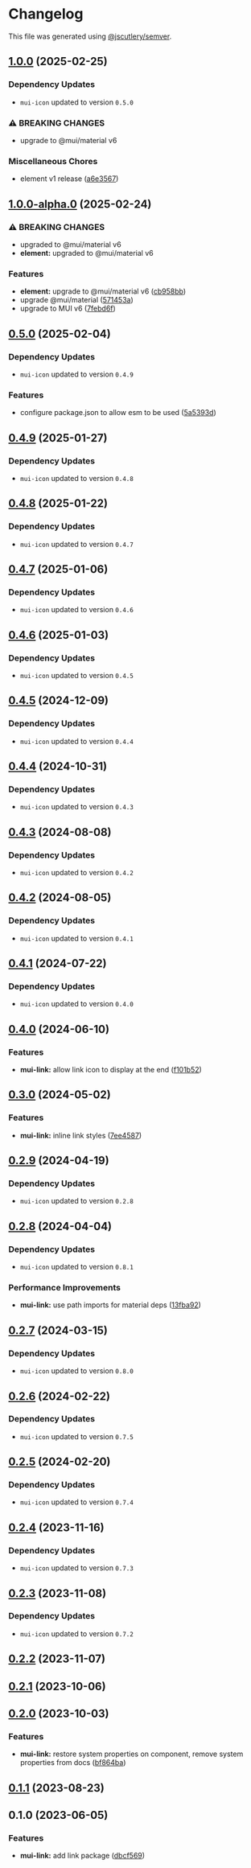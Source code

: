 # Changelog

This file was generated using [@jscutlery/semver](https://github.com/jscutlery/semver).

## [1.0.0](https://github.com/Availity/element/compare/@availity/mui-link@1.0.0-alpha.0...@availity/mui-link@1.0.0) (2025-02-25)

### Dependency Updates

* `mui-icon` updated to version `0.5.0`

### ⚠ BREAKING CHANGES

* upgrade to @mui/material v6

### Miscellaneous Chores

* element v1 release ([a6e3567](https://github.com/Availity/element/commit/a6e35671185b9f13d25c7a39c4488ecb8774633e))

## [1.0.0-alpha.0](https://github.com/Availity/element/compare/@availity/mui-link@0.5.0...@availity/mui-link@1.0.0-alpha.0) (2025-02-24)


### ⚠ BREAKING CHANGES

* upgraded to @mui/material v6
* **element:** upgraded to @mui/material v6

### Features

* **element:** upgrade to @mui/material v6 ([cb958bb](https://github.com/Availity/element/commit/cb958bba99a4f1ee6dab323f0ff54b69e6fd3493))
* upgrade @mui/material ([571453a](https://github.com/Availity/element/commit/571453a34b21c344594ab4c03bc497d19aba942b))
* upgrade to MUI v6 ([7febd6f](https://github.com/Availity/element/commit/7febd6fd4fd58e87e1c97a832cea3b4595a35d58))

## [0.5.0](https://github.com/Availity/element/compare/@availity/mui-link@0.4.9...@availity/mui-link@0.5.0) (2025-02-04)

### Dependency Updates

* `mui-icon` updated to version `0.4.9`

### Features

* configure package.json to allow esm to be used ([5a5393d](https://github.com/Availity/element/commit/5a5393de761f52608e714dd94a05106937dd95db))

## [0.4.9](https://github.com/Availity/element/compare/@availity/mui-link@0.4.8...@availity/mui-link@0.4.9) (2025-01-27)

### Dependency Updates

* `mui-icon` updated to version `0.4.8`
## [0.4.8](https://github.com/Availity/element/compare/@availity/mui-link@0.4.7...@availity/mui-link@0.4.8) (2025-01-22)

### Dependency Updates

* `mui-icon` updated to version `0.4.7`
## [0.4.7](https://github.com/Availity/element/compare/@availity/mui-link@0.4.6...@availity/mui-link@0.4.7) (2025-01-06)

### Dependency Updates

* `mui-icon` updated to version `0.4.6`
## [0.4.6](https://github.com/Availity/element/compare/@availity/mui-link@0.4.5...@availity/mui-link@0.4.6) (2025-01-03)

### Dependency Updates

* `mui-icon` updated to version `0.4.5`
## [0.4.5](https://github.com/Availity/element/compare/@availity/mui-link@0.4.4...@availity/mui-link@0.4.5) (2024-12-09)

### Dependency Updates

* `mui-icon` updated to version `0.4.4`
## [0.4.4](https://github.com/Availity/element/compare/@availity/mui-link@0.4.3...@availity/mui-link@0.4.4) (2024-10-31)

### Dependency Updates

* `mui-icon` updated to version `0.4.3`
## [0.4.3](https://github.com/Availity/element/compare/@availity/mui-link@0.4.2...@availity/mui-link@0.4.3) (2024-08-08)

### Dependency Updates

* `mui-icon` updated to version `0.4.2`
## [0.4.2](https://github.com/Availity/element/compare/@availity/mui-link@0.4.1...@availity/mui-link@0.4.2) (2024-08-05)

### Dependency Updates

* `mui-icon` updated to version `0.4.1`
## [0.4.1](https://github.com/Availity/element/compare/@availity/mui-link@0.4.0...@availity/mui-link@0.4.1) (2024-07-22)

### Dependency Updates

* `mui-icon` updated to version `0.4.0`
## [0.4.0](https://github.com/Availity/element/compare/@availity/mui-link@0.3.0...@availity/mui-link@0.4.0) (2024-06-10)


### Features

* **mui-link:** allow link icon to display at the end ([f101b52](https://github.com/Availity/element/commit/f101b52edb293f16ee32fa942ec8e71675ee28c1))

## [0.3.0](https://github.com/Availity/element/compare/@availity/mui-link@0.2.9...@availity/mui-link@0.3.0) (2024-05-02)


### Features

* **mui-link:** inline link styles ([7ee4587](https://github.com/Availity/element/commit/7ee458780be5cbb5ca97595aa7bf8bb7e3c36423))

## [0.2.9](https://github.com/Availity/element/compare/@availity/mui-link@0.2.8...@availity/mui-link@0.2.9) (2024-04-19)

### Dependency Updates

* `mui-icon` updated to version `0.2.8`
## [0.2.8](https://github.com/Availity/element/compare/@availity/mui-link@0.2.7...@availity/mui-link@0.2.8) (2024-04-04)

### Dependency Updates

* `mui-icon` updated to version `0.8.1`

### Performance Improvements

* **mui-link:** use path imports for material deps ([13fba92](https://github.com/Availity/element/commit/13fba92f1e081d679e6a1de4bd2fa6cd15e53824))

## [0.2.7](https://github.com/Availity/element/compare/@availity/mui-link@0.2.6...@availity/mui-link@0.2.7) (2024-03-15)

### Dependency Updates

* `mui-icon` updated to version `0.8.0`
## [0.2.6](https://github.com/Availity/element/compare/@availity/mui-link@0.2.5...@availity/mui-link@0.2.6) (2024-02-22)

### Dependency Updates

* `mui-icon` updated to version `0.7.5`
## [0.2.5](https://github.com/Availity/element/compare/@availity/mui-link@0.2.4...@availity/mui-link@0.2.5) (2024-02-20)

### Dependency Updates

* `mui-icon` updated to version `0.7.4`
## [0.2.4](https://github.com/Availity/element/compare/@availity/mui-link@0.2.3...@availity/mui-link@0.2.4) (2023-11-16)

### Dependency Updates

- `mui-icon` updated to version `0.7.3`

## [0.2.3](https://github.com/Availity/element/compare/@availity/mui-link@0.2.2...@availity/mui-link@0.2.3) (2023-11-08)

### Dependency Updates

- `mui-icon` updated to version `0.7.2`

## [0.2.2](https://github.com/Availity/element/compare/@availity/mui-link@0.2.1...@availity/mui-link@0.2.2) (2023-11-07)

## [0.2.1](https://github.com/Availity/element/compare/@availity/mui-link@0.2.0...@availity/mui-link@0.2.1) (2023-10-06)

## [0.2.0](https://github.com/Availity/element/compare/@availity/mui-link@0.1.1...@availity/mui-link@0.2.0) (2023-10-03)

### Features

- **mui-link:** restore system properties on component, remove system properties from docs ([bf864ba](https://github.com/Availity/element/commit/bf864babcb61486da55923af65038aeadce7781e))

## [0.1.1](https://github.com/Availity/element/compare/@availity/mui-link@0.1.0...@availity/mui-link@0.1.1) (2023-08-23)

## 0.1.0 (2023-06-05)

### Features

- **mui-link:** add link package ([dbcf569](https://github.com/Availity/element/commit/dbcf569191cd0525b2c474eab0d2b487feb473ee))
